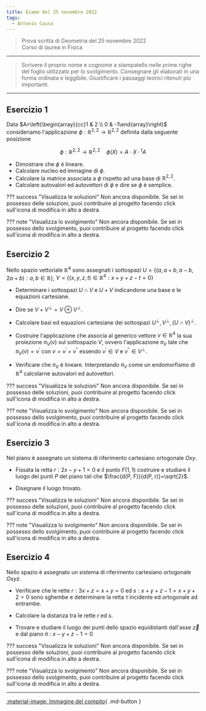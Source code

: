 ```yaml
---
title: Esame del 25 novembre 2022
tags:
  - Antonio Causa
---
```


>Prova scritta di Geometria del 25 novembre 2022<br> Corso di laurea in Fisica

---

> Scrivere il proprio nome e cognome a stampatello nelle prime righe del foglio utilizzato per lo svolgimento. Consegnare gli elaborati in una forma ordinata e leggibile. Giustificare i passaggi teorici ritenuti più importanti.

---

## Esercizio 1
Data $A=\left(\begin{array}{cc}1 & 2 \\ 0 & -1\end{array}\right)$
consideriamo l'applicazione
$\phi: \mathbb{R}^{2,2} \rightarrow \mathbb{R}^{2,2}$ definita dalla
seguente posizione

$$\phi: \mathbb{R}^{2,2} \rightarrow \mathbb{R}^{2,2} \quad \phi(X)=A \cdot X \cdot{ }^{t} A$$

- Dimostrare che $\phi$ è lineare.
- Calcolare nucleo ed immagine di $\phi$.
- Calcolare la matrice associata a $\phi$ rispetto ad una base di $\mathbb{R}^{2,2}$.
- Calcolare autovalori ed autovettori di $\phi$ e dire se $\phi$ è
semplice.

??? success "Visualizza le soluzioni"
    Non ancora disponibile. Se sei in possesso delle soluzioni, puoi contribuire al progetto facendo click sull'icona di modifica in alto a destra.

??? note "Visualizza lo svolgimento"
    Non ancora disponibile. Se sei in possesso dello svolgimento, puoi contribuire al progetto facendo click sull'icona di modifica in alto a destra.

## Esercizio 2

Nello spazio vettoriale $\mathbb{R}^{4}$ sono assegnati i sottospazi
$U=\{(a, a+b, a-b, 2 a+b): a, b \in \mathbb{R}\}$,
$V=\left\{(x, y, z, t) \in \mathbb{R}^{4}: x+y+z-t=0\right\}$

- Determinare i sottospazi $U \cap V$ e $U+V$ indicandone una base e le equazioni cartesiane.

- Dire se $V+V^{\perp}=V \oplus V^{\perp}$.

- Calcolare basi ed equazioni cartesiane dei sottospazi $U^{\perp}, V^{\perp},(U \cap V)^{\perp}$.

- Costruire l'applicazione che associa al generico vettore $v \in \mathbb{R}^{4}$ la sua proiezione $\pi_{V}(v)$ sul sottospazio $V$, ovvero l'applicazione $\pi_{V}$ tale che $\pi_{V}(v)=v^{\prime}$ con $v=v^{\prime}+v^{\prime \prime}$ essendo $v^{\prime} \in V$ e $v^{\prime \prime} \in V^{\perp}$.

- Verificare che $\pi_{V}$ è lineare. Interpretando $\pi_{V}$ come un endomorfismo di $\mathbb{R}^{4}$ calcolarne autovalori ed autovettori.

??? success "Visualizza le soluzioni"
    Non ancora disponibile. Se sei in possesso delle soluzioni, puoi contribuire al progetto facendo click sull'icona di modifica in alto a destra.

??? note "Visualizza lo svolgimento"
    Non ancora disponibile. Se sei in possesso dello svolgimento, puoi contribuire al progetto facendo click sull'icona di modifica in alto a destra.

## Esercizio 3

Nel piano è assegnato un sistema di riferimento cartesiano ortogonale
$O x y$.

- Fissata la retta $r: 2 x-y+1=0$ e il punto $F(1,1)$ costruire e studiare il luogo dei punti $P$ del piano tali che $\frac{d(P, F)}{d(P, r)}=\sqrt{2}$.

- Disegnare il luogo trovato.

??? success "Visualizza le soluzioni"
    Non ancora disponibile. Se sei in possesso delle soluzioni, puoi contribuire al progetto facendo click sull'icona di modifica in alto a destra.

??? note "Visualizza lo svolgimento"
    Non ancora disponibile. Se sei in possesso dello svolgimento, puoi contribuire al progetto facendo click sull'icona di modifica in alto a destra.

## Esercizio 4

Nello spazio è assegnato un sistema di riferimento cartesiano ortogonale
$O x y z$.

- Verificare che le rette $r: 3 x+z=x+y=0$ ed $s: x+y+z-1=x+y+2=0$ sono sghembe e determinare la retta $\tau$ incidente ed ortogonale ad entrambe.

- Calcolare la distanza tra le rette $r$ ed $s$.

- Trovare e studiare il luogo dei punti dello spazio equidistanti dall'asse $\vec{z}$ e dal piano $\pi$ : $x-y+z-1=0$

??? success "Visualizza le soluzioni"
    Non ancora disponibile. Se sei in possesso delle soluzioni, puoi contribuire al progetto facendo click sull'icona di modifica in alto a destra.

??? note "Visualizza lo svolgimento"
    Non ancora disponibile. Se sei in possesso dello svolgimento, puoi contribuire al progetto facendo click sull'icona di modifica in alto a destra.

---

[:material-image: Immagine del compito](img/2022-11-25.jpg){ .md-button }